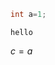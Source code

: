 ```cpp
int a=1;
```

`hello`

<script>console.log("2")</script>

<!-- Lift($L$) can be determined by Lift Coefficient ($C_L$) like the following equation.

$$
L = \frac{1}{2} \rho v^2 S C_L
$$ -->

$c=a$